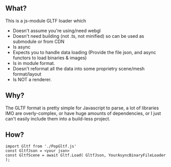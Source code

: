 What?
-----
This is a js-module GLTF loader which
- Doesn't assume you're using/need webgl
- Doesn't need building (not .ts, not minified) so can be used as submodule or from CDN
- Is async
- Expects you to handle data loading (Provide the file json, and async functors to load binaries & images)
- Is in module format.
- Doesn't reformat all the data into some proprietry scene/mesh format/layout
- Is NOT a renderer.

Why?
----
The GLTF format is pretty simple for Javascript to parse, a lot of libraries IMO are overly-complex, or have huge amounts of dependencies, or I just can't easily include them into a build-less project.

How?
---
```
import Gltf from './PopGltf.js'
const GltfJson = <your json>
const GltfScene = await Gltf.Load( GltfJson, YourAsyncBinaryFileLoader );
```

